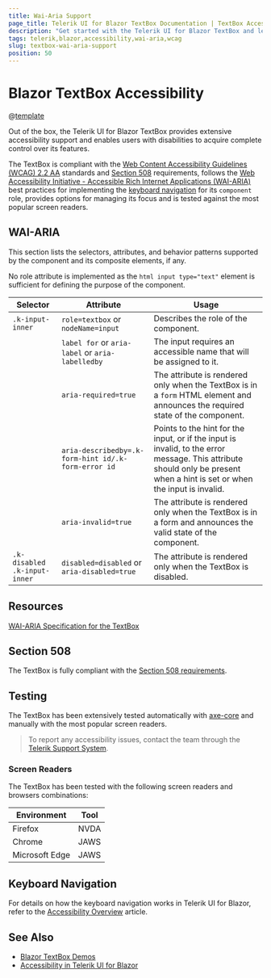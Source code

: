 ```yaml
---
title: Wai-Aria Support
page_title: Telerik UI for Blazor TextBox Documentation | TextBox Accessibility
description: "Get started with the Telerik UI for Blazor TextBox and learn about its accessibility support for WAI-ARIA, Section 508, and WCAG 2.2."
tags: telerik,blazor,accessibility,wai-aria,wcag
slug: textbox-wai-aria-support 
position: 50 
---
```


# Blazor TextBox Accessibility

@[template](/_contentTemplates/common/parameters-table-styles.md#table-layout)



Out of the box, the Telerik UI for Blazor TextBox provides extensive accessibility support and enables users with disabilities to acquire complete control over its features.


The TextBox is compliant with the [Web Content Accessibility Guidelines (WCAG) 2.2 AA](https://www.w3.org/TR/WCAG22/) standards and [Section 508](https://www.section508.gov/) requirements, follows the [Web Accessibility Initiative - Accessible Rich Internet Applications (WAI-ARIA)](https://www.w3.org/WAI/ARIA/apg/) best practices for implementing the [keyboard navigation](#keyboard-navigation) for its `component` role, provides options for managing its focus and is tested against the most popular screen readers.

## WAI-ARIA


This section lists the selectors, attributes, and behavior patterns supported by the component and its composite elements, if any.


No role attribute is implemented as the `html input type="text"` element is sufficient for defining the purpose of the component.

| Selector | Attribute | Usage |
| -------- | --------- | ----- |
| `.k-input-inner` | `role=textbox` or `nodeName=input` | Describes the role of the component. |
|  | `label for` or `aria-label` or `aria-labelledby` | The input requires an accessible name that will be assigned to it. |
|  | `aria-required=true` | The attribute is rendered only when the TextBox is in a `form` HTML element and announces the required state of the component. |
|  | `aria-describedby=.k-form-hint id/.k-form-error id` | Points to the hint for the input, or if the input is invalid, to the error message. This attribute should only be present when a hint is set or when the input is invalid. |
|  | `aria-invalid=true` | The attribute is rendered only when the TextBox is in a form and announces the valid state of the component. |
| `.k-disabled .k-input-inner` | `disabled=disabled` or `aria-disabled=true` | The attribute is rendered only when the TextBox is disabled. |

## Resources

[WAI-ARIA Specification for the TextBox](https://www.w3.org/TR/wai-aria-1.2/#textbox)

## Section 508


The TextBox is fully compliant with the [Section 508 requirements](http://www.section508.gov/).

## Testing


The TextBox has been extensively tested automatically with [axe-core](https://github.com/dequelabs/axe-core) and manually with the most popular screen readers.

> To report any accessibility issues, contact the team through the [Telerik Support System](https://www.telerik.com/account/support-center).

### Screen Readers


The TextBox has been tested with the following screen readers and browsers combinations:

| Environment | Tool |
| ----------- | ---- |
| Firefox | NVDA |
| Chrome | JAWS |
| Microsoft Edge | JAWS |



## Keyboard Navigation

For details on how the keyboard navigation works in Telerik UI for Blazor, refer to the [Accessibility Overview](slug:accessibility-overview#keyboard-navigation) article.

## See Also

* [Blazor TextBox Demos](https://demos.telerik.com/blazor-ui/textbox/overview)
* [Accessibility in Telerik UI for Blazor](slug:accessibility-overview)